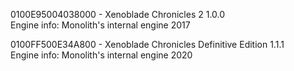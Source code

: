 0100E95004038000 - Xenoblade Chronicles 2 1.0.0<br>
Engine info: Monolith's internal engine 2017

0100FF500E34A800 - Xenoblade Chronicles Definitive Edition 1.1.1<br>
Engine info: Monolith's internal engine 2020
